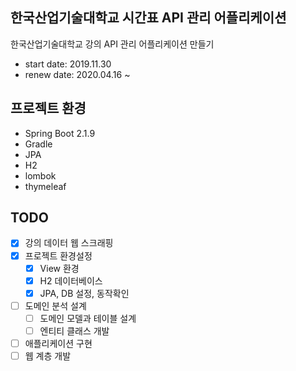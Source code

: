 ## 한국산업기술대학교 시간표 API 관리 어플리케이션
한국산업기술대학교 강의 API 관리 어플리케이션 만들기

* start date: 2019.11.30 
* renew date: 2020.04.16 ~

## 프로젝트 환경
* Spring Boot 2.1.9
* Gradle
* JPA
* H2
* lombok
* thymeleaf

## TODO
* [x] 강의 데이터 웹 스크래핑
* [x] 프로젝트 환경설정
  + [x] View 환경
  + [x] H2 데이터베이스
  + [x] JPA, DB 설정, 동작확인
* [ ] 도메인 분석 설계
  + [ ] 도메인 모델과 테이블 설계
  + [ ] 엔티티 클래스 개발
* [ ] 애플리케이션 구현
* [ ] 웹 계층 개발